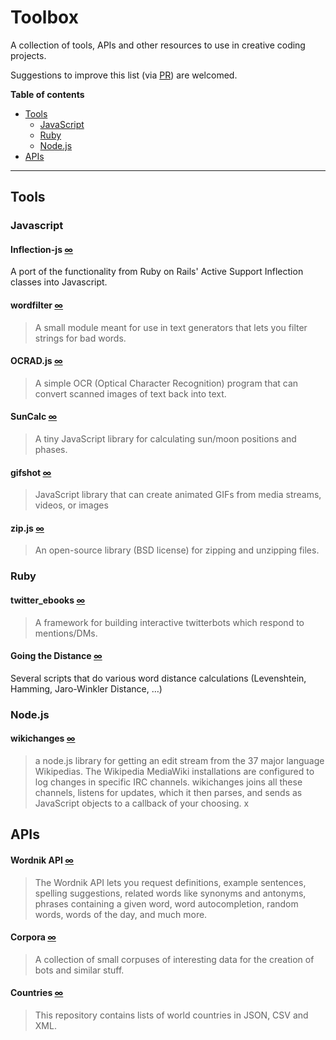 
Toolbox
=====

A collection of tools, APIs and other resources to use in creative coding projects. 

Suggestions to improve this list (via [PR](https://github.com/javierarce/toolbox/pulls)) are welcomed. 

**Table of contents**

* [Tools](#tools)
  * [JavaScript](#javascript)
  * [Ruby](#ruby)
  * [Node.js](#nodejs)
* [APIs](#apis)

___

## Tools

### Javascript 

#### Inflection-js [∞](https://github.com/sonnym/inflection-js)  

A port of the functionality from Ruby on Rails' Active Support Inflection classes into Javascript.

#### wordfilter [∞](https://github.com/dariusk/wordfilter)

> A small module meant for use in text generators that lets you filter strings for bad words.

#### OCRAD.js [∞](http://antimatter15.com/ocrad.js/demo.html)

> A simple OCR (Optical Character Recognition) program that can convert scanned images of text back into text. 

#### SunCalc [∞](https://github.com/mourner/suncalc)

> A tiny JavaScript library for calculating sun/moon positions and phases.

#### gifshot [∞](https://github.com/yahoo/gifshot)

> JavaScript library that can create animated GIFs from media streams, videos, or images

#### zip.js [∞](http://gildas-lormeau.github.com/zip.js/) 

> An open-source library (BSD license) for zipping and unzipping files.

### Ruby

#### twitter_ebooks [∞](https://github.com/mispy/twitter_ebooks)

> A framework for building interactive twitterbots which respond to mentions/DMs. 

#### Going the Distance [∞](https://github.com/schneems/going_the_distance)

Several scripts that do various word distance calculations (Levenshtein, Hamming, Jaro-Winkler Distance, …)

### Node.js

#### wikichanges [∞](https://github.com/edsu/wikichanges)

> a node.js library for getting an edit stream from the 37 major language Wikipedias. The Wikipedia MediaWiki installations are configured to log changes in specific IRC channels. wikichanges joins all these channels, listens for updates, which it then parses, and sends as JavaScript objects to a callback of your choosing. x

## APIs

#### Wordnik API [∞](http://api.wordnik.com)

> The Wordnik API lets you request definitions, example sentences, spelling suggestions, related words like synonyms and antonyms, phrases containing a given word, word autocompletion, random words, words of the day, and much more.

#### Corpora [∞](https://github.com/dariusk/corpora)

> A collection of small corpuses of interesting data for the creation of bots and similar stuff.


#### Countries [∞](https://github.com/mledoze/countries)

> This repository contains lists of world countries in JSON, CSV and XML.
